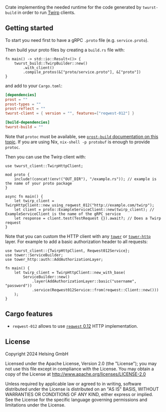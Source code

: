 Crate implementing the needed runtime for the code generated by `twurst-build` 
in order to run [Twirp](https://twitchtv.github.io/twirp/docs/spec_v7.html) clients.

## Getting started

To start you need first to have a gRPC `.proto` file (e.g. `service.proto`).

Then build your proto files by creating a `build.rs` file with:
```rust,ignore
fn main() -> std::io::Result<()> {
    twurst_build::TwirpBuilder::new()
        .with_client()
        .compile_protos(&["proto/service.proto"], &["proto"])
}
```

and add to your `Cargo.toml`:
```toml
[dependencies]
prost = ""
prost-types = ""
prost-reflect = ""
twurst-client = { version = "", features=["reqwest-012"] }

[build-dependencies]
twurst-build = ""
```

Note that `protoc` must be available, see [`prost-build` documentation on this topic](https://docs.rs/prost-build/latest/prost_build/#sourcing-protoc).
If you are using Nix, `nix-shell -p protobuf` is enough to provide `protoc`.

Then you can use the Twirp client with:
```rust,ignore
use twurst_client::TwirpHttpClient;

mod proto {
    include!(concat!(env!("OUT_DIR"), "/example.rs")); // example is the name of your proto package
}

async fn main() {
    let twirp_client = TwirpHttpClient::new_using_reqwest_012("http://example.com/twirp");
    let client = proto::ExampleServiceClient::new(twirp_client); // ExampleServiceClient is the name of the gRPC service
    let response = client.test(TestRequest {}).await?; // Does a Twirp request
}
```

Note that you can custom the HTTP client with any [`tower`](https://docs.rs/tower) or [`tower-http`](https://docs.rs/tower-http) layer.
For example to add a basic authorization header to all requests:
```rust,ignore
use twurst_client::{TwirpHttpClient, Reqwest012Service};
use tower::ServiceBuilder;
use tower_http::auth::AddAuthorizationLayer;

fn main() {
    let twirp_client = TwirpHttpClient::new_with_base(
        ServiceBuilder::new()
            .layer(AddAuthorizationLayer::basic("username", "password"))
            .service(Reqwest012Service::from(reqwest::Client::new()))
    );
}
```

## Cargo features
- `reqwest-012` allows to use [`reqwest` 0.12](https://docs.rs/reqwest/0.12/) HTTP implementation.

## License

Copyright 2024 Helsing GmbH

Licensed under the Apache License, Version 2.0 (the "License"); you may not use this file except in compliance with the License.
You may obtain a copy of the License at <http://www.apache.org/licenses/LICENSE-2.0>

Unless required by applicable law or agreed to in writing, software distributed under the License is distributed on an "AS IS" BASIS, WITHOUT WARRANTIES OR CONDITIONS OF ANY KIND, either express or implied.
See the License for the specific language governing permissions and limitations under the License.

